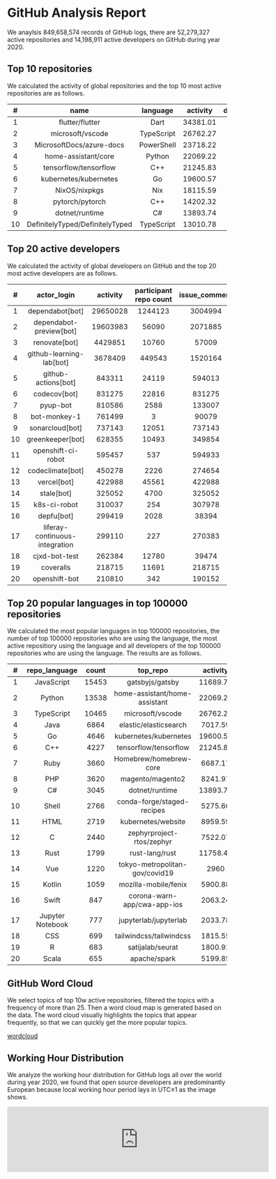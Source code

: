 # GitHub Analysis Report

We anaylsis 849,658,574 records of GitHub logs, there are 52,279,327 active repositories and 14,198,911 active developers on GitHub during year 2020.

## Top 10 repositories

We calculated the activity of global repositories and the top 10 most active repositories are as follows.

| # | name | language | activity | developer_count | issue_comment | open_issue | open_pull | pull_review_comment | merge_pull | pull_commits | pull_additions | pull_deletions |
|:--:|:--:|:--:|:--:|:--:|:--:|:--:|:--:|:--:|:--:|:--:|:--:|:--:|
| 1 | flutter/flutter | Dart | 34381.01 | 16396 | 125287 | 14542 | 7104 | 18509 | 4897 | 21104 | 789925 | 407755 |
| 2 | microsoft/vscode | TypeScript | 26762.27 | 13840 | 99389 | 16085 | 1774 | 1744 | 1350 | 5006 | 168174 | 79588 |
| 3 | MicrosoftDocs/azure-docs | PowerShell | 23718.22 | 9395 | 86337 | 11594 | 3052 | 872 | 1811 | 3099 | 13374 | 8630 |
| 4 | home-assistant/core | Python | 22069.22 | 7983 | 75446 | 5248 | 7718 | 30356 | 6612 | 33891 | 1133020 | 495010 |
| 5 | tensorflow/tensorflow | C++ | 21245.83 | 9500 | 62606 | 6094 | 2912 | 7944 | 2111 | 6325 | 246317 | 65671 |
| 6 | kubernetes/kubernetes | Go | 19600.57 | 6009 | 236820 | 3618 | 6728 | 31011 | 4768 | 6683 | 1321251 | 726985 |
| 7 | NixOS/nixpkgs | Nix | 18115.59 | 2977 | 81712 | 4297 | 19119 | 29084 | 15766 | 37326 | 968953 | 619996 |
| 8 | pytorch/pytorch | C++ | 14202.32 | 4708 | 67503 | 4768 | 11548 | 38081 | 334 | 671 | 39946 | 19654 |
| 9 | dotnet/runtime | C# | 13893.74 | 3675 | 82132 | 6974 | 7425 | 40762 | 6417 | 26799 | 1960786 | 1130792 |
| 10 | DefinitelyTyped/DefinitelyTyped | TypeScript | 13010.78 | 4007 | 52377 | 528 | 6321 | 6437 | 5306 | 13111 | 1106845 | 703800 |


## Top 20 active developers

We calculated the activity of global developers on GitHub and the top 20 most active developers are as follows.

| # | actor_login | activity | participant repo count | issue_comment | open_issue | open_pull | pull_review_comment | merge_pull | pull_commits | pull_additions | pull_deletions |
|:--:|:--:|:--:|:--:|:--:|:--:|:--:|:--:|:--:|:--:|:--:|:--:|
| 1 | dependabot[bot] | 29650028 | 1244123 | 3004994 | 0 | 7757653 | 0 | 674415 | 716681 | 60087042 | 51284305 |
| 2 | dependabot-preview[bot] | 19603983 | 56090 | 2071885 | 28598 | 3457959 | 0 | 1420205 | 1491203 | 77535215 | 70284335 |
| 3 | renovate[bot] | 4429851 | 10760 | 57009 | 1231 | 615300 | 0 | 504896 | 528074 | 53921396 | 45716741 |
| 4 | github-learning-lab[bot] | 3678409 | 449543 | 1520164 | 658960 | 84787 | 51531 | 75968 | 244169 | 2261875 | 445211 |
| 5 | github-actions[bot] | 843311 | 24119 | 594013 | 27973 | 24421 | 9981 | 16033 | 36459 | 3275889 | 2118236 |
| 6 | codecov[bot] | 831275 | 22816 | 831275 | 0 | 0 | 0 | 0 | 0 | 0 | 0 |
| 7 | pyup-bot | 810586 | 2588 | 133007 | 263 | 181696 | 0 | 26393 | 43537 | 70880 | 69072 |
| 8 | bot-monkey-1 | 761499 | 3 | 90079 | 75566 | 90590 | 6752 | 44302 | 44302 | 44302 | 0 |
| 9 | sonarcloud[bot] | 737143 | 12051 | 737143 | 0 | 0 | 0 | 0 | 0 | 0 | 0 |
| 10 | greenkeeper[bot] | 628355 | 10493 | 349854 | 11677 | 49439 | 0 | 21366 | 42858 | 2082030 | 1652596 |
| 11 | openshift-ci-robot | 595457 | 537 | 594933 | 0 | 0 | 131 | 0 | 0 | 0 | 0 |
| 12 | codeclimate[bot] | 450278 | 2226 | 274654 | 0 | 0 | 43906 | 0 | 0 | 0 | 0 |
| 13 | vercel[bot] | 422988 | 45561 | 422988 | 0 | 0 | 0 | 0 | 0 | 0 | 0 |
| 14 | stale[bot] | 325052 | 4700 | 325052 | 0 | 0 | 0 | 0 | 0 | 0 | 0 |
| 15 | k8s-ci-robot | 310037 | 254 | 307978 | 0 | 217 | 82 | 216 | 216 | 167805 | 167751 |
| 16 | depfu[bot] | 299419 | 2028 | 38394 | 115 | 56045 | 0 | 18532 | 20357 | 1612085 | 1503911 |
| 17 | liferay-continuous-integration | 299110 | 227 | 270383 | 0 | 9574 | 0 | 1 | 1 | 20 | 19 |
| 18 | cjxd-bot-test | 262384 | 12780 | 39474 | 190 | 32030 | 0 | 25288 | 27747 | 493553 | 57256 |
| 19 | coveralls | 218715 | 11691 | 218715 | 0 | 0 | 0 | 0 | 0 | 0 | 0 |
| 20 | openshift-bot | 210810 | 342 | 190152 | 0 | 2671 | 0 | 2529 | 3861 | 492429 | 228587 |


## Top 20 popular languages in top 100000 repositories

We calculated the most popular languages in top 100000 repositories, the number of top 100000 repositories who are using the language, the most active repositiory using the language and all developers of the top 100000 repositories who are using the language. The results are as follows.

| # | repo_language | count | top_repo | activity | actor_count | 
|:--:|:--:|:--:|:--:|:--:|:--:| 
| 1 | JavaScript | 15453 | gatsbyjs/gatsby | 11689.72 | 531469 |
| 2 | Python | 13538 | home-assistant/home-assistant | 22069.22 | 476113 |
| 3 | TypeScript | 10465 | microsoft/vscode | 26762.27 | 372215 |
| 4 | Java | 6864 | elastic/elasticsearch | 7017.59 | 242386 |
| 5 | Go | 4646 | kubernetes/kubernetes | 19600.57 | 220899 |
| 6 | C++ | 4227 | tensorflow/tensorflow | 21245.83 | 238250 |
| 7 | Ruby | 3660 | Homebrew/homebrew-core | 6687.17 | 71567 |
| 8 | PHP | 3620 | magento/magento2 | 8241.97 | 136264 |
| 9 | C# | 3045 | dotnet/runtime | 13893.74 | 146671 |
| 10 | Shell | 2766 | conda-forge/staged-recipes | 5275.66 | 103719 |
| 11 | HTML | 2719 | kubernetes/website | 8959.59 | 71611 |
| 12 | C | 2440 | zephyrproject-rtos/zephyr | 7522.07 | 126047 |
| 13 | Rust | 1799 | rust-lang/rust | 11758.48 | 59987 |
| 14 | Vue | 1220 | tokyo-metropolitan-gov/covid19 | 2960 | 26016 |
| 15 | Kotlin | 1059 | mozilla-mobile/fenix | 5900.88 | 38038 |
| 16 | Swift | 847 | corona-warn-app/cwa-app-ios | 2063.24 | 30263 |
| 17 | Jupyter Notebook | 777 | jupyterlab/jupyterlab | 2033.78 | 22159 |
| 18 | CSS | 699 | tailwindcss/tailwindcss | 1815.55 | 16368 |
| 19 | R | 683 | satijalab/seurat | 1800.91 | 18675 |
| 20 | Scala | 655 | apache/spark | 5199.85 | 15849 |


## GitHub Word Cloud

We select topics of top 10w active repositories, filtered the topics with a frequency of more than 25. Then a word cloud map is generated based on the data. The word cloud visually highlights the topics that appear frequently, so that we can quickly get the more popular topics.

[wordcloud](/word-cloud.html ':include')

## Working Hour Distribution

We analyze the working hour distribution for GitHub logs all over the world during year 2020, we found that open source developers are predominantly European because local working hour period lays in UTC±1 as the image shows.

<embed src="http://gar2020.opensource-service.cn/svgrenderer/github/X-lab2017/github-analysis-report?path=sqls/working-hour-distribution/image.svg&data=[2,3,3,3,2,4,6,7,7,8,7,7,8,9,10,10,9,9,8,8,7,7,5,4,3,4,4,4,3,4,5,6,7,8,7,7,8,9,10,10,9,9,8,8,7,7,6,4,4,4,4,4,3,4,5,6,7,8,7,6,7,9,10,10,9,8,8,7,7,6,5,4,4,3,4,4,3,3,5,6,7,8,7,7,8,9,10,10,10,9,8,8,7,6,4,4,3,4,4,4,3,3,5,5,7,7,6,6,7,8,9,9,9,8,7,7,6,6,4,3,3,2,2,2,1,1,2,2,2,3,2,3,3,4,5,5,5,4,4,3,3,3,2,1,1,1,1,1,1,1,1,2,2,2,3,3,4,4,5,5,5,5,4,4,3,3,2,1]&lang=en" style="width:600" />
